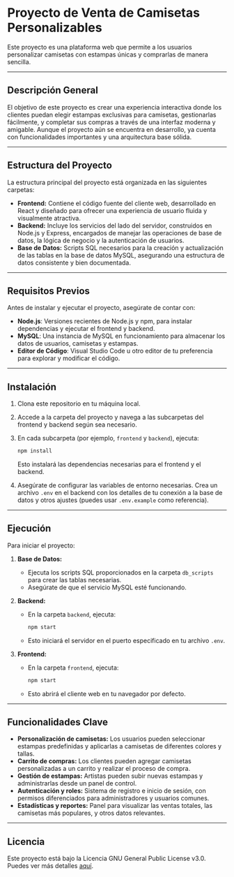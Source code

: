 # Proyecto de Venta de Camisetas Personalizables

Este proyecto es una plataforma web que permite a los usuarios personalizar camisetas con estampas únicas y comprarlas de manera sencilla.

---

## Descripción General

El objetivo de este proyecto es crear una experiencia interactiva donde los clientes puedan elegir estampas exclusivas para camisetas, gestionarlas fácilmente, y completar sus compras a través de una interfaz moderna y amigable. Aunque el proyecto aún se encuentra en desarrollo, ya cuenta con funcionalidades importantes y una arquitectura base sólida.

---

## Estructura del Proyecto

La estructura principal del proyecto está organizada en las siguientes carpetas:

- **Frontend:** Contiene el código fuente del cliente web, desarrollado en React y diseñado para ofrecer una experiencia de usuario fluida y visualmente atractiva.
- **Backend:** Incluye los servicios del lado del servidor, construidos en Node.js y Express, encargados de manejar las operaciones de base de datos, la lógica de negocio y la autenticación de usuarios.
- **Base de Datos:** Scripts SQL necesarios para la creación y actualización de las tablas en la base de datos MySQL, asegurando una estructura de datos consistente y bien documentada.

---

## Requisitos Previos

Antes de instalar y ejecutar el proyecto, asegúrate de contar con:

- **Node.js**: Versiones recientes de Node.js y npm, para instalar dependencias y ejecutar el frontend y backend.
- **MySQL**: Una instancia de MySQL en funcionamiento para almacenar los datos de usuarios, camisetas y estampas.
- **Editor de Código**: Visual Studio Code u otro editor de tu preferencia para explorar y modificar el código.

---

## Instalación

1. Clona este repositorio en tu máquina local.

2. Accede a la carpeta del proyecto y navega a las subcarpetas del frontend y backend según sea necesario.

3. En cada subcarpeta (por ejemplo, `frontend` y `backend`), ejecuta:

   ```bash
   npm install
   ```

   Esto instalará las dependencias necesarias para el frontend y el backend.

4. Asegúrate de configurar las variables de entorno necesarias. Crea un archivo `.env` en el backend con los detalles de tu conexión a la base de datos y otros ajustes (puedes usar `.env.example` como referencia).

---

## Ejecución

Para iniciar el proyecto:

1. **Base de Datos:**
   - Ejecuta los scripts SQL proporcionados en la carpeta `db_scripts` para crear las tablas necesarias.
   - Asegúrate de que el servicio MySQL esté funcionando.

2. **Backend:**
   - En la carpeta `backend`, ejecuta:
     ```bash
     npm start
     ```
   - Esto iniciará el servidor en el puerto especificado en tu archivo `.env`.

3. **Frontend:**
   - En la carpeta `frontend`, ejecuta:
     ```bash
     npm start
     ```
   - Esto abrirá el cliente web en tu navegador por defecto.

---

## Funcionalidades Clave

- **Personalización de camisetas:** Los usuarios pueden seleccionar estampas predefinidas y aplicarlas a camisetas de diferentes colores y tallas.
- **Carrito de compras:** Los clientes pueden agregar camisetas personalizadas a un carrito y realizar el proceso de compra.
- **Gestión de estampas:** Artistas  pueden subir nuevas estampas y administrarlas desde un panel de control.
- **Autenticación y roles:** Sistema de registro e inicio de sesión, con permisos diferenciados para administradores y usuarios comunes.
- **Estadísticas y reportes:** Panel para visualizar las ventas totales, las camisetas más populares, y otros datos relevantes.

---

## Licencia

Este proyecto está bajo la Licencia GNU General Public License v3.0. Puedes ver más detalles [aquí](https://www.gnu.org/licenses/gpl-3.0.html).


